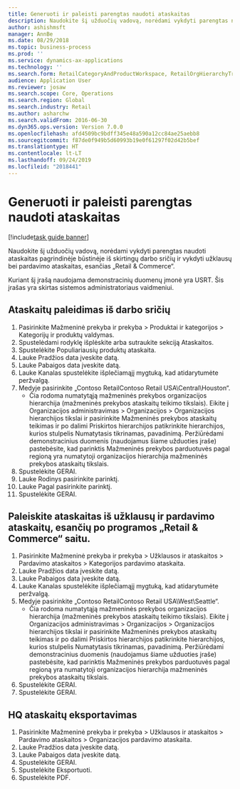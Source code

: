 ```yaml
---
title: Generuoti ir paleisti parengtas naudoti ataskaitas
description: Naudokite šį užduočių vadovą, norėdami vykdyti parengtas naudoti ataskaitas pagrindinėje būstinėje iš skirtingų darbo sričių ir vykdyti užklausų bei pardavimo ataskaitas, esančias „Retail & Commerce“.
author: ashishmsft
manager: AnnBe
ms.date: 08/29/2018
ms.topic: business-process
ms.prod: ''
ms.service: dynamics-ax-applications
ms.technology: ''
ms.search.form: RetailCategoryAndProductWorkspace, RetailOrgHierarchyTreeLookup, SrsReportViewerForm
audience: Application User
ms.reviewer: josaw
ms.search.scope: Core, Operations
ms.search.region: Global
ms.search.industry: Retail
ms.author: asharchw
ms.search.validFrom: 2016-06-30
ms.dyn365.ops.version: Version 7.0.0
ms.openlocfilehash: afd4509bc9bdff345e48a590a12cc84ae25aebb8
ms.sourcegitcommit: f87de0f949b5d60993b19e0f61297f02d42b5bef
ms.translationtype: HT
ms.contentlocale: lt-LT
ms.lasthandoff: 09/24/2019
ms.locfileid: "2018441"
---
```

# <a name="generate-and-run-out-of-box-reports"></a>Generuoti ir paleisti parengtas naudoti ataskaitas

[!include[task guide banner](../includes/task-guide-banner.md)]

Naudokite šį užduočių vadovą, norėdami vykdyti parengtas naudoti ataskaitas pagrindinėje būstinėje iš skirtingų darbo sričių ir vykdyti užklausų bei pardavimo ataskaitas, esančias „Retail & Commerce“.



Kuriant šį įrašą naudojama demonstracinių duomenų įmonė yra USRT. Šis įrašas yra skirtas sistemos administratoriaus vaidmeniui.


## <a name="launch-reports-from-workspaces"></a>Ataskaitų paleidimas iš darbo sričių
1. Pasirinkite Mažmeninė prekyba ir prekyba > Produktai ir kategorijos > Kategorijų ir produktų valdymas.
2. Spustelėdami rodyklę išplėskite arba sutraukite sekciją Ataskaitos.
3. Spustelėkite Populiariausių produktų ataskaita.
4. Lauke Pradžios data įveskite datą.
5. Lauke Pabaigos data įveskite datą.
6. Lauke Kanalas spustelėkite išplečiamąjį mygtuką, kad atidarytumėte peržvalgą.
7. Medyje pasirinkite „Contoso RetailContoso Retail USA\Central\Houston“.
    * Čia rodoma numatytąją mažmeninės prekybos organizacijos hierarchija (mažmeninės prekybos ataskaitų teikimo tikslais).   Eikite į Organizacijos administravimas > Organizacijos > Organizacijos hierarchijos tikslai ir pasirinkite Mažmeninės prekybos ataskaitų teikimas ir po dalimi Priskirtos hierarchijos patikrinkite hierarchijos, kurios stulpelis Numatytasis tikrinamas, pavadinimą. Peržiūrėdami demonstracinius duomenis (naudojamus šiame užduoties įraše) pastebėsite, kad parinktis Mažmeninės prekybos parduotuvės pagal regioną yra numatytoji organizacijos hierarchija mažmeninės prekybos ataskaitų tikslais.     
8. Spustelėkite GERAI.
9. Lauke Rodinys pasirinkite parinktį.
10. Lauke Pagal pasirinkite parinktį.
11. Spustelėkite GERAI.

## <a name="launch-reports-from-the-inquiries-and-sales-reports-located-under-retail--commerce-app-link"></a>Paleiskite ataskaitas iš užklausų ir pardavimo ataskaitų, esančių po programos „Retail & Commerce“ saitu.
1. Pasirinkite Mažmeninė prekyba ir prekyba > Užklausos ir ataskaitos > Pardavimo ataskaitos > Kategorijos pardavimo ataskaita.
2. Lauke Pradžios data įveskite datą.
3. Lauke Pabaigos data įveskite datą.
4. Lauke Kanalas spustelėkite išplečiamąjį mygtuką, kad atidarytumėte peržvalgą.
5. Medyje pasirinkite „Contoso RetailContoso Retail USA\West\Seattle“.
    * Čia rodoma numatytąją mažmeninės prekybos organizacijos hierarchija (mažmeninės prekybos ataskaitų teikimo tikslais).   Eikite į Organizacijos administravimas > Organizacijos > Organizacijos hierarchijos tikslai ir pasirinkite Mažmeninės prekybos ataskaitų teikimas ir po dalimi Priskirtos hierarchijos patikrinkite hierarchijos, kurios stulpelis Numatytasis tikrinamas, pavadinimą. Peržiūrėdami demonstracinius duomenis (naudojamus šiame užduoties įraše) pastebėsite, kad parinktis Mažmeninės prekybos parduotuvės pagal regioną yra numatytoji organizacijos hierarchija mažmeninės prekybos ataskaitų tikslais.     
6. Spustelėkite GERAI.
7. Spustelėkite GERAI.

## <a name="export-an-hq-reports"></a>HQ ataskaitų eksportavimas
1. Pasirinkite Mažmeninė prekyba ir prekyba > Užklausos ir ataskaitos > Pardavimo ataskaitos > Organizacijos pardavimo ataskaita.
2. Lauke Pradžios data įveskite datą.
3. Lauke Pabaigos data įveskite datą.
4. Spustelėkite GERAI.
5. Spustelėkite Eksportuoti.
6. Spustelėkite PDF.

